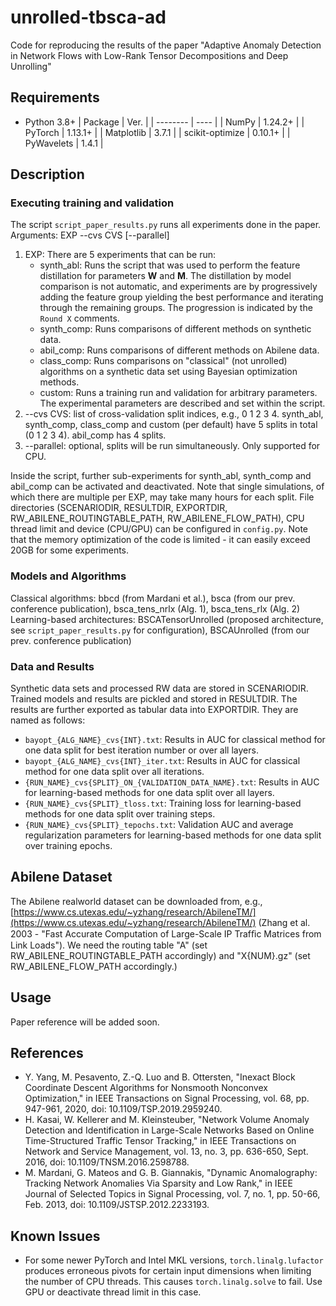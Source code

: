 # unrolled-tbsca-ad
Code for reproducing the results of the paper "Adaptive Anomaly Detection in Network Flows with Low-Rank Tensor Decompositions and Deep Unrolling"

## Requirements
- Python 3.8+
| Package | Ver. |
| -------- | ---- |
| NumPy | 1.24.2+ |
| PyTorch | 1.13.1+ |
| Matplotlib | 3.7.1 |
| scikit-optimize | 0.10.1+ |
| PyWavelets | 1.4.1 |

## Description
### Executing training and validation
The script ```script_paper_results.py``` runs all experiments done in the paper. Arguments: EXP --cvs CVS [--parallel]
1) EXP: There are 5 experiments that can be run:
	- synth_abl: Runs the script that was used to perform the feature distillation for parameters **W** and **M**. The distillation by model comparison is not automatic, and experiments are by progressively adding the feature group yielding the best performance and iterating through the remaining groups. The progression is indicated by the ```Round X``` comments.
	- synth_comp: Runs comparisons of different methods on synthetic data.
	- abil_comp: Runs comparisons of different methods on Abilene data.
	- class_comp: Runs comparisons on "classical" (not unrolled) algorithms on a synthetic data set using Bayesian optimization methods.
	- custom: Runs a training run and validation for arbitrary parameters. The experimental parameters are described and set within the script. 
2) --cvs CVS: list of cross-validation split indices, e.g., 0 1 2 3 4. synth_abl, synth_comp, class_comp and custom (per default) have 5 splits in total (0 1 2 3 4). abil_comp has 4 splits.
3) --parallel: optional, splits will be run simultaneously. Only supported for CPU.

Inside the script, further sub-experiments for synth_abl, synth_comp and abil_comp can be activated and deactivated. Note that single simulations, of which there are multiple per EXP, may take many hours for each split.
File directories (SCENARIODIR, RESULTDIR, EXPORTDIR, RW_ABILENE_ROUTINGTABLE_PATH, RW_ABILENE_FLOW_PATH), CPU thread limit and device (CPU/GPU) can be configured in ```config.py```. Note that the memory optimization of the code is limited - it can easily exceed 20GB for some experiments.

### Models and Algorithms
Classical algorithms: bbcd (from Mardani et al.), bsca (from our prev. conference publication), bsca_tens_nrlx (Alg. 1), bsca_tens_rlx (Alg. 2)
Learning-based architectures: BSCATensorUnrolled (proposed architecture, see ```script_paper_results.py``` for configuration), BSCAUnrolled (from our prev. conference publication)

### Data and Results
Synthetic data sets and processed RW data are stored in SCENARIODIR.
Trained models and results are pickled and stored in RESULTDIR.
The results are further exported as tabular data into EXPORTDIR. They are named as follows:
- ```bayopt_{ALG_NAME}_cvs{INT}.txt```: Results in AUC for classical method for one data split for best iteration number or over all layers.
- ```bayopt_{ALG_NAME}_cvs{INT}_iter.txt```: Results in AUC for classical method for one data split over all iterations.
- ```{RUN_NAME}_cvs{SPLIT}_ON_{VALIDATION_DATA_NAME}.txt```: Results in AUC for learning-based methods for one data split over all layers.
- ```{RUN_NAME}_cvs{SPLIT}_tloss.txt```: Training loss for learning-based methods for one data split over training steps.
- ```{RUN_NAME}_cvs{SPLIT}_tepochs.txt```: Validation AUC and average regularization parameters for learning-based methods for one data split over training epochs.

## Abilene Dataset
The Abilene realworld dataset can be downloaded from, e.g., [https://www.cs.utexas.edu/~yzhang/research/AbileneTM/](https://www.cs.utexas.edu/~yzhang/research/AbileneTM/) (Zhang et al. 2003 - "Fast Accurate Computation of Large-Scale IP Trafﬁc Matrices from Link Loads").
We need the routing table "A" (set RW_ABILENE_ROUTINGTABLE_PATH accordingly) and "X{NUM}.gz" (set RW_ABILENE_FLOW_PATH accordingly.)

## Usage
Paper reference will be added soon.

## References
- Y. Yang, M. Pesavento, Z.-Q. Luo and B. Ottersten, "Inexact Block Coordinate Descent Algorithms for Nonsmooth Nonconvex Optimization," in IEEE Transactions on Signal Processing, vol. 68, pp. 947-961, 2020, doi: 10.1109/TSP.2019.2959240. 
- H. Kasai, W. Kellerer and M. Kleinsteuber, "Network Volume Anomaly Detection and Identification in Large-Scale Networks Based on Online Time-Structured Traffic Tensor Tracking," in IEEE Transactions on Network and Service Management, vol. 13, no. 3, pp. 636-650, Sept. 2016, doi: 10.1109/TNSM.2016.2598788.
- M. Mardani, G. Mateos and G. B. Giannakis, "Dynamic Anomalography: Tracking Network Anomalies Via Sparsity and Low Rank," in IEEE Journal of Selected Topics in Signal Processing, vol. 7, no. 1, pp. 50-66, Feb. 2013, doi: 10.1109/JSTSP.2012.2233193.

## Known Issues
- For some newer PyTorch and Intel MKL versions, ```torch.linalg.lufactor``` produces erroneous pivots for certain input dimensions when limiting the number of CPU threads. This causes ```torch.linalg.solve``` to fail. Use GPU or deactivate thread limit in this case.

